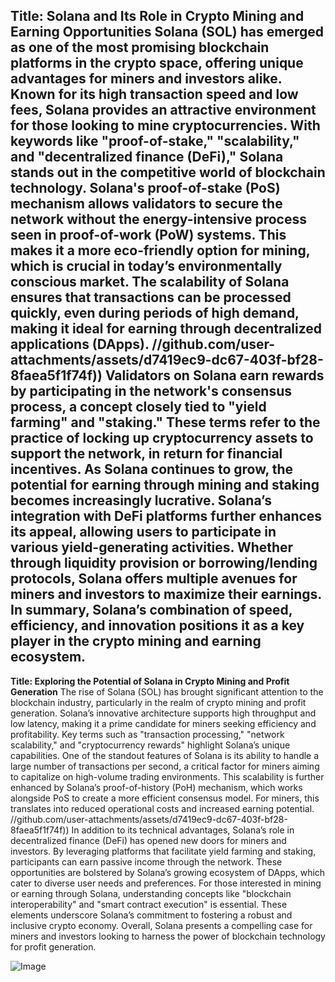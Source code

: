 **Title: Solana and Its Role in Crypto Mining and Earning Opportunities**
Solana (SOL) has emerged as one of the most promising blockchain platforms in the crypto space, offering unique advantages for miners and investors alike. Known for its high transaction speed and low fees, Solana provides an attractive environment for those looking to mine cryptocurrencies. With keywords like "proof-of-stake," "scalability," and "decentralized finance (DeFi)," Solana stands out in the competitive world of blockchain technology. 
Solana's proof-of-stake (PoS) mechanism allows validators to secure the network without the energy-intensive process seen in proof-of-work (PoW) systems. This makes it a more eco-friendly option for mining, which is crucial in today’s environmentally conscious market. The scalability of Solana ensures that transactions can be processed quickly, even during periods of high demand, making it ideal for earning through decentralized applications (DApps).
 //github.com/user-attachments/assets/d7419ec9-dc67-403f-bf28-8faea5f1f74f))
Validators on Solana earn rewards by participating in the network's consensus process, a concept closely tied to "yield farming" and "staking." These terms refer to the practice of locking up cryptocurrency assets to support the network, in return for financial incentives. As Solana continues to grow, the potential for earning through mining and staking becomes increasingly lucrative.
Solana’s integration with DeFi platforms further enhances its appeal, allowing users to participate in various yield-generating activities. Whether through liquidity provision or borrowing/lending protocols, Solana offers multiple avenues for miners and investors to maximize their earnings. In summary, Solana’s combination of speed, efficiency, and innovation positions it as a key player in the crypto mining and earning ecosystem.
---
**Title: Exploring the Potential of Solana in Crypto Mining and Profit Generation**
The rise of Solana (SOL) has brought significant attention to the blockchain industry, particularly in the realm of crypto mining and profit generation. Solana’s innovative architecture supports high throughput and low latency, making it a prime candidate for miners seeking efficiency and profitability. Key terms such as "transaction processing," "network scalability," and "cryptocurrency rewards" highlight Solana’s unique capabilities.
One of the standout features of Solana is its ability to handle a large number of transactions per second, a critical factor for miners aiming to capitalize on high-volume trading environments. This scalability is further enhanced by Solana’s proof-of-history (PoH) mechanism, which works alongside PoS to create a more efficient consensus model. For miners, this translates into reduced operational costs and increased earning potential.
 //github.com/user-attachments/assets/d7419ec9-dc67-403f-bf28-8faea5f1f74f))
In addition to its technical advantages, Solana’s role in decentralized finance (DeFi) has opened new doors for miners and investors. By leveraging platforms that facilitate yield farming and staking, participants can earn passive income through the network. These opportunities are bolstered by Solana’s growing ecosystem of DApps, which cater to diverse user needs and preferences.
For those interested in mining or earning through Solana, understanding concepts like "blockchain interoperability" and "smart contract execution" is essential. These elements underscore Solana’s commitment to fostering a robust and inclusive crypto economy. Overall, Solana presents a compelling case for miners and investors looking to harness the power of blockchain technology for profit generation.


![Image](https://github.com/user-attachments/assets/d7419ec9-dc67-403f-bf28-8faea5f1f74f)